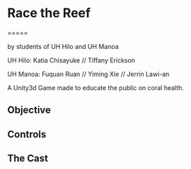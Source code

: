 # Race the Reef
=====

by students of UH Hilo and UH Manoa


UH Hilo: Katia Chisayuke // Tiffany Erickson


UH Manoa: Fuquan Ruan // Yiming Xie // Jerrin Lawi-an


A Unity3d Game made to educate the public on coral health. 


## Objective



## Controls


## The Cast
